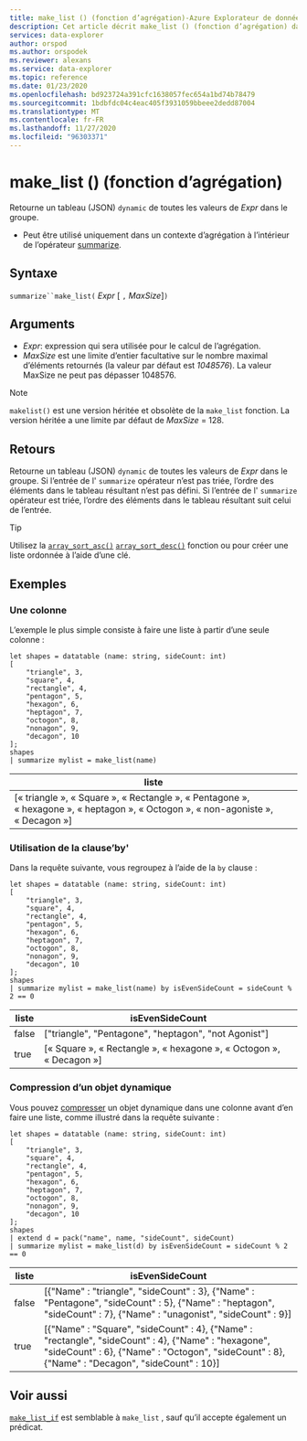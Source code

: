 ```yaml
---
title: make_list () (fonction d’agrégation)-Azure Explorateur de données | Microsoft Docs
description: Cet article décrit make_list () (fonction d’agrégation) dans Azure Explorateur de données.
services: data-explorer
author: orspod
ms.author: orspodek
ms.reviewer: alexans
ms.service: data-explorer
ms.topic: reference
ms.date: 01/23/2020
ms.openlocfilehash: bd923724a391cfc1638057fec654a1bd74b78479
ms.sourcegitcommit: 1bdbfdc04c4eac405f3931059bbeee2dedd87004
ms.translationtype: MT
ms.contentlocale: fr-FR
ms.lasthandoff: 11/27/2020
ms.locfileid: "96303371"
---
```

# <a name="make_list-aggregation-function"></a>make_list () (fonction d’agrégation)

Retourne un tableau (JSON) `dynamic` de toutes les valeurs de *Expr* dans le groupe.

* Peut être utilisé uniquement dans un contexte d’agrégation à l’intérieur de l’opérateur [summarize](summarizeoperator.md).

## <a name="syntax"></a>Syntaxe

`summarize``make_list(` *Expr* [ `,` *MaxSize*]`)`

## <a name="arguments"></a>Arguments

* *Expr*: expression qui sera utilisée pour le calcul de l’agrégation.
* *MaxSize* est une limite d’entier facultative sur le nombre maximal d’éléments retournés (la valeur par défaut est *1048576*). La valeur MaxSize ne peut pas dépasser 1048576.

> [!NOTE]
> `makelist()` est une version héritée et obsolète de la `make_list` fonction. La version héritée a une limite par défaut de *MaxSize* = 128.

## <a name="returns"></a>Retours

Retourne un tableau (JSON) `dynamic` de toutes les valeurs de *Expr* dans le groupe.
Si l’entrée de l' `summarize` opérateur n’est pas triée, l’ordre des éléments dans le tableau résultant n’est pas défini.
Si l’entrée de l' `summarize` opérateur est triée, l’ordre des éléments dans le tableau résultant suit celui de l’entrée.

> [!TIP]
> Utilisez la [`array_sort_asc()`](./arraysortascfunction.md) [`array_sort_desc()`](./arraysortdescfunction.md) fonction ou pour créer une liste ordonnée à l’aide d’une clé.

## <a name="examples"></a>Exemples

### <a name="one-column"></a>Une colonne

L’exemple le plus simple consiste à faire une liste à partir d’une seule colonne :

```kusto
let shapes = datatable (name: string, sideCount: int)
[
    "triangle", 3,
    "square", 4,
    "rectangle", 4,
    "pentagon", 5,
    "hexagon", 6,
    "heptagon", 7,
    "octogon", 8,
    "nonagon", 9,
    "decagon", 10
];
shapes
| summarize mylist = make_list(name)
```

|liste|
|---|
|[« triangle », « Square », « Rectangle », « Pentagone », « hexagone », « heptagon », « Octogon », « non-agoniste », « Decagon »]|

### <a name="using-the-by-clause"></a>Utilisation de la clause’by'

Dans la requête suivante, vous regroupez à l’aide de la `by` clause :

```kusto
let shapes = datatable (name: string, sideCount: int)
[
    "triangle", 3,
    "square", 4,
    "rectangle", 4,
    "pentagon", 5,
    "hexagon", 6,
    "heptagon", 7,
    "octogon", 8,
    "nonagon", 9,
    "decagon", 10
];
shapes
| summarize mylist = make_list(name) by isEvenSideCount = sideCount % 2 == 0
```

|liste|isEvenSideCount|
|---|---|
|false|["triangle", "Pentagone", "heptagon", "not Agonist"]|
|true|[« Square », « Rectangle », « hexagone », « Octogon », « Decagon »]|

### <a name="packing-a-dynamic-object"></a>Compression d’un objet dynamique

Vous pouvez [compresser](./packfunction.md) un objet dynamique dans une colonne avant d’en faire une liste, comme illustré dans la requête suivante :

```kusto
let shapes = datatable (name: string, sideCount: int)
[
    "triangle", 3,
    "square", 4,
    "rectangle", 4,
    "pentagon", 5,
    "hexagon", 6,
    "heptagon", 7,
    "octogon", 8,
    "nonagon", 9,
    "decagon", 10
];
shapes
| extend d = pack("name", name, "sideCount", sideCount)
| summarize mylist = make_list(d) by isEvenSideCount = sideCount % 2 == 0
```

|liste|isEvenSideCount|
|---|---|
|false|[{"Name" : "triangle", "sideCount" : 3}, {"Name" : "Pentagone", "sideCount" : 5}, {"Name" : "heptagon", "sideCount" : 7}, {"Name" : "unagonist", "sideCount" : 9}]|
|true|[{"Name" : "Square", "sideCount" : 4}, {"Name" : "rectangle", "sideCount" : 4}, {"Name" : "hexagone", "sideCount" : 6}, {"Name" : "Octogon", "sideCount" : 8}, {"Name" : "Decagon", "sideCount" : 10}]|

## <a name="see-also"></a>Voir aussi

[`make_list_if`](./makelistif-aggfunction.md) est semblable à `make_list` , sauf qu’il accepte également un prédicat.
